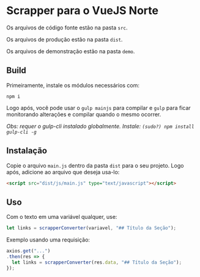 # Scrapper para o VueJS Norte

Os arquivos de código fonte estão na pasta `src`.

Os arquivos de produção estão na pasta `dist`.

Os arquivos de demonstração estão na pasta `demo`.

## Build
  Primeiramente, instale os módulos necessários com:
  ```
  npm i
  ```
  Logo após, você pode usar o `gulp mainjs` para compilar e `gulp` para ficar monitorando alterações e compilar quando o mesmo ocorrer.

  *_Obs: requer o gulp-cli instalado globalmente. Instale: `(sudo?) npm install gulp-cli -g`_*


## Instalação
  Copie o arquivo `main.js` dentro da pasta `dist` para o seu projeto. Logo após, adicione ao arquivo que deseja usa-lo:
  ```html
  <script src="dist/js/main.js" type="text/javascript"></script>
  ```

## Uso
  Com o texto em uma variável qualquer, use:
  ```javascript
  let links = scrapperConverter(variavel, "## Título da Seção");
  ```

  Exemplo usando uma requisição:
  ```javascript
  axios.get("...")
  .then(res => {
    let links = scrapperConverter(res.data, "## Título da Seção");
  });
  ```